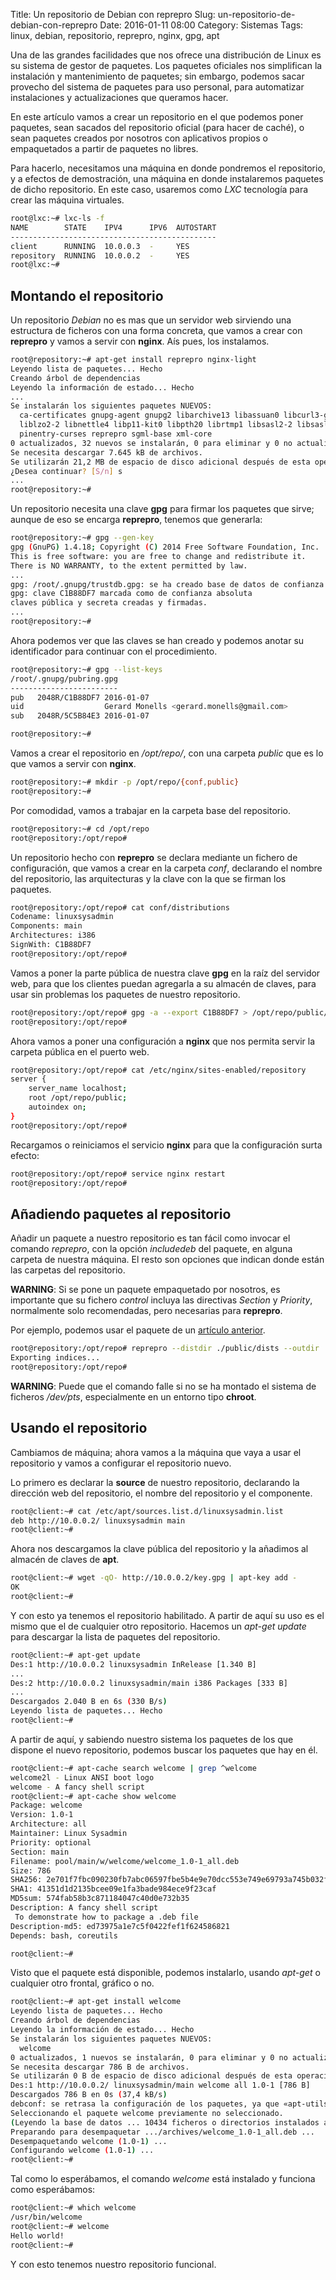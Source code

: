 Title: Un repositorio de Debian con reprepro
Slug: un-repositorio-de-debian-con-reprepro
Date: 2016-01-11 08:00
Category: Sistemas
Tags: linux, debian, repositorio, reprepro, nginx, gpg, apt



Una de las grandes facilidades que nos ofrece una distribución de Linux es su sistema de gestor de paquetes. Los paquetes oficiales nos simplifican la instalación y mantenimiento de paquetes; sin embargo, podemos sacar provecho del sistema de paquetes para uso personal, para automatizar instalaciones y actualizaciones que queramos hacer.

En este artículo vamos a crear un repositorio en el que podemos poner paquetes, sean sacados del repositorio oficial (para hacer de caché), o sean paquetes creados por nosotros con aplicativos propios o empaquetados a partir de paquetes no libres.

Para hacerlo, necesitamos una máquina en donde pondremos el repositorio, y a efectos de demostración, una máquina en donde instalaremos paquetes de dicho repositorio. En este caso, usaremos como *LXC* tecnología para crear las máquina virtuales.

```bash
root@lxc:~# lxc-ls -f
NAME        STATE    IPV4      IPV6  AUTOSTART  
----------------------------------------------
client      RUNNING  10.0.0.3  -     YES        
repository  RUNNING  10.0.0.2  -     YES        
root@lxc:~# 
```

## Montando el repositorio

Un repositorio *Debian* no es mas que un servidor web sirviendo una estructura de ficheros con una forma concreta, que vamos a crear con **reprepro** y vamos a servir con **nginx**. Aís pues, los instalamos.

```bash
root@repository:~# apt-get install reprepro nginx-light
Leyendo lista de paquetes... Hecho
Creando árbol de dependencias       
Leyendo la información de estado... Hecho
...
Se instalarán los siguientes paquetes NUEVOS:
  ca-certificates gnupg-agent gnupg2 libarchive13 libassuan0 libcurl3-gnutls libffi6 libgmp10 libgnutls-deb0-28 libgpgme11 libhogweed2 libidn11 libksba8 libldap-2.4-2
  liblzo2-2 libnettle4 libp11-kit0 libpth20 librtmp1 libsasl2-2 libsasl2-modules libsasl2-modules-db libssh2-1 libtasn1-6 libxml2 nginx-common nginx-light openssl
  pinentry-curses reprepro sgml-base xml-core
0 actualizados, 32 nuevos se instalarán, 0 para eliminar y 0 no actualizados.
Se necesita descargar 7.645 kB de archivos.
Se utilizarán 21,2 MB de espacio de disco adicional después de esta operación.
¿Desea continuar? [S/n] s
...
root@repository:~# 
```

Un repositorio necesita una clave **gpg** para firmar los paquetes que sirve; aunque de eso se encarga **reprepro**, tenemos que generarla:

```bash
root@repository:~# gpg --gen-key
gpg (GnuPG) 1.4.18; Copyright (C) 2014 Free Software Foundation, Inc.
This is free software: you are free to change and redistribute it.
There is NO WARRANTY, to the extent permitted by law.
...
gpg: /root/.gnupg/trustdb.gpg: se ha creado base de datos de confianza
gpg: clave C1B88DF7 marcada como de confianza absoluta
claves pública y secreta creadas y firmadas.
...
root@repository:~# 
```

Ahora podemos ver que las claves se han creado y podemos anotar su identificador para continuar con el procedimiento.

```bash
root@repository:~# gpg --list-keys
/root/.gnupg/pubring.gpg
------------------------
pub   2048R/C1B88DF7 2016-01-07
uid                  Gerard Monells <gerard.monells@gmail.com>
sub   2048R/5C5B84E3 2016-01-07

root@repository:~# 
```

Vamos a crear el repositorio en */opt/repo/*, con una carpeta *public* que es lo que vamos a servir con **nginx**.

```bash
root@repository:~# mkdir -p /opt/repo/{conf,public}
root@repository:~# 
```

Por comodidad, vamos a trabajar en la carpeta base del repositorio.

```bash
root@repository:~# cd /opt/repo
root@repository:/opt/repo# 
```

Un repositorio hecho con **reprepro** se declara mediante un fichero de configuración, que vamos a crear en la carpeta *conf*, declarando el nombre del repositorio, las arquitecturas y la clave con la que se firman los paquetes.

```bash
root@repository:/opt/repo# cat conf/distributions 
Codename: linuxsysadmin
Components: main
Architectures: i386
SignWith: C1B88DF7
root@repository:/opt/repo# 
```

Vamos a poner la parte pública de nuestra clave **gpg** en la raíz del servidor web, para que los clientes puedan agregarla a su almacén de claves, para usar sin problemas los paquetes de nuestro repositorio.

```bash
root@repository:/opt/repo# gpg -a --export C1B88DF7 > /opt/repo/public/key.gpg
root@repository:/opt/repo# 
```

Ahora vamos a poner una configuración a **nginx** que nos permita servir la carpeta pública en el puerto web.

```bash
root@repository:/opt/repo# cat /etc/nginx/sites-enabled/repository
server {
	server_name localhost;
	root /opt/repo/public;
	autoindex on;
}
root@repository:/opt/repo# 
```

Recargamos o reiniciamos el servicio **nginx** para que la configuración surta efecto:

```bash
root@repository:/opt/repo# service nginx restart
root@repository:/opt/repo# 
```

## Añadiendo paquetes al repositorio

Añadir un paquete a nuestro repositorio es tan fácil como invocar el comando *reprepro*, con la opción *includedeb* del paquete, en alguna carpeta de nuestra máquina. El resto son opciones que indican donde están las carpetas del repositorio.

**WARNING**: Si se pone un paquete empaquetado por nosotros, es importante que su fichero *control* incluya las directivas *Section* y *Priority*, normalmente solo recomendadas, pero necesarias para **reprepro**.

Por ejemplo, podemos usar el paquete de un [artículo anterior]({filename}/articles/empaquetando-ficheros-punto-deb.md).

```bash
root@repository:/opt/repo# reprepro --distdir ./public/dists --outdir ./public includedeb linuxsysadmin /root/welcome_1.0-1_all.deb 
Exporting indices...
root@repository:/opt/repo# 
```

**WARNING**: Puede que el comando falle si no se ha montado el sistema de ficheros */dev/pts*, especialmente en un entorno tipo **chroot**.

## Usando el repositorio

Cambiamos de máquina; ahora vamos a la máquina que vaya a usar el repositorio y vamos a configurar el repositorio nuevo.

Lo primero es declarar la **source** de nuestro repositorio, declarando la dirección web del repositorio, el nombre del repositorio y el componente.

```bash
root@client:~# cat /etc/apt/sources.list.d/linuxsysadmin.list 
deb http://10.0.0.2/ linuxsysadmin main
root@client:~# 
```

Ahora nos descargamos la clave pública del repositorio y la añadimos al almacén de claves de **apt**.

```bash
root@client:~# wget -qO- http://10.0.0.2/key.gpg | apt-key add -
OK
root@client:~# 
```

Y con esto ya tenemos el repositorio habilitado. A partir de aquí su uso es el mismo que el de cualquier otro repositorio. Hacemos un *apt-get update* para descargar la lista de paquetes del repositorio.

```bash
root@client:~# apt-get update
Des:1 http://10.0.0.2 linuxsysadmin InRelease [1.340 B]
...
Des:2 http://10.0.0.2 linuxsysadmin/main i386 Packages [333 B]
...
Descargados 2.040 B en 6s (330 B/s)                                                                                                                                    
Leyendo lista de paquetes... Hecho
root@client:~# 
```

A partir de aquí, y sabiendo nuestro sistema los paquetes de los que dispone el nuevo repositorio, podemos buscar los paquetes que hay en él.

```bash
root@client:~# apt-cache search welcome | grep ^welcome
welcome2l - Linux ANSI boot logo
welcome - A fancy shell script
root@client:~# apt-cache show welcome
Package: welcome
Version: 1.0-1
Architecture: all
Maintainer: Linux Sysadmin
Priority: optional
Section: main
Filename: pool/main/w/welcome/welcome_1.0-1_all.deb
Size: 786
SHA256: 2e701f7fbc090230fb7abc06597fbe5b4e9e70dcc553e749e69793a745b032f2
SHA1: 41351d1d2135bcee09e1fa3bade984ece9f23caf
MD5sum: 574fab58b3c871184047c40d0e732b35
Description: A fancy shell script
 To demonstrate how to package a .deb file
Description-md5: ed73975a1e7c5f0422fef1f624586821
Depends: bash, coreutils

root@client:~# 
```

Visto que el paquete está disponible, podemos instalarlo, usando *apt-get* o cualquier otro frontal, gráfico o no.

```bash
root@client:~# apt-get install welcome
Leyendo lista de paquetes... Hecho
Creando árbol de dependencias       
Leyendo la información de estado... Hecho
Se instalarán los siguientes paquetes NUEVOS:
  welcome
0 actualizados, 1 nuevos se instalarán, 0 para eliminar y 0 no actualizados.
Se necesita descargar 786 B de archivos.
Se utilizarán 0 B de espacio de disco adicional después de esta operación.
Des:1 http://10.0.0.2/ linuxsysadmin/main welcome all 1.0-1 [786 B]
Descargados 786 B en 0s (37,4 kB/s)
debconf: se retrasa la configuración de los paquetes, ya que «apt-utils» no está instalado
Seleccionando el paquete welcome previamente no seleccionado.
(Leyendo la base de datos ... 10434 ficheros o directorios instalados actualmente.)
Preparando para desempaquetar .../archives/welcome_1.0-1_all.deb ...
Desempaquetando welcome (1.0-1) ...
Configurando welcome (1.0-1) ...
root@client:~# 
```

Tal como lo esperábamos, el comando *welcome* está instalado y funciona como esperábamos:

```bash
root@client:~# which welcome
/usr/bin/welcome
root@client:~# welcome
Hello world!
root@client:~# 
```

Y con esto tenemos nuestro repositorio funcional.
